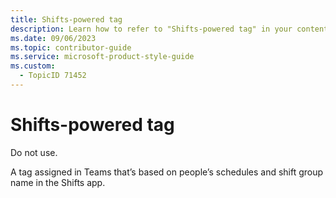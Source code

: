 ```yaml
---
title: Shifts-powered tag
description: Learn how to refer to "Shifts-powered tag" in your content.
ms.date: 09/06/2023
ms.topic: contributor-guide
ms.service: microsoft-product-style-guide
ms.custom:
  - TopicID 71452
---
```



# Shifts-powered tag

Do not use.  

A tag assigned in Teams that’s based on people’s schedules and shift group name in the  Shifts app.  

